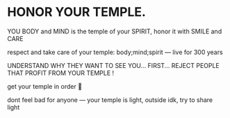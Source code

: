 HONOR YOUR TEMPLE.
===

YOU BODY and MIND is the temple of your SPIRIT, honor it with SMILE and CARE

respect and take care of your temple: body;mind;spirit — live for 300 years

UNDERSTAND WHY THEY WANT TO SEE YOU... FIRST...
REJECT PEOPLE THAT PROFIT FROM YOUR TEMPLE !  

get your temple in order 🙏

dont feel bad for anyone — your temple is light, outside idk, try to share light